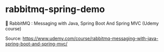 # rabbitmq-spring-demo
🐰 RabbitMQ : Messaging with Java, Spring Boot And Spring MVC (Udemy course)

Source: https://www.udemy.com/course/rabbitmq-messaging-with-java-spring-boot-and-spring-mvc/
